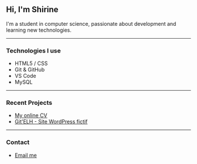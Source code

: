## Hi, I'm Shirine

I'm a student in computer science, passionate about development and learning new technologies.

---

### Technologies I use

- HTML5 / CSS
- Git & GitHub
- VS Code
- MySQL

---

### Recent Projects

- [My online CV](https://el-hani4.github.io/mon-cv/)
- [Git'ELH - Site WordPress fictif](https://shirineelhani-rgpio.wordpress.com/)

---

### Contact

- [Email me](mailto:shirine.ehi@gmail.com)
